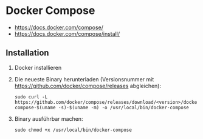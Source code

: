 # Docker Compose

+	<https://docs.docker.com/compose/>
+	<https://docs.docker.com/compose/install/>



## Installation

1.	Docker installieren
2.	Die neueste Binary herunterladen (Versionsnummer mit <https://github.com/docker/compose/releases> abgleichen):

		sudo curl -L https://github.com/docker/compose/releases/download/<version>/docker-compose-$(uname -s)-$(uname -m) -o /usr/local/bin/docker-compose
3.	Binary ausführbar machen:

		sudo chmod +x /usr/local/bin/docker-compose
